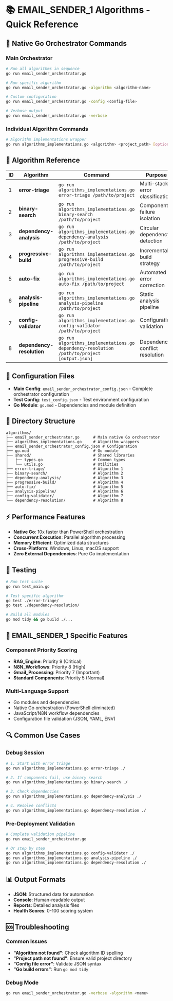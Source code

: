 # 📚 EMAIL_SENDER_1 Algorithms - Quick Reference

## 🚀 **Native Go Orchestrator Commands**

### **Main Orchestrator**
```bash
# Run all algorithms in sequence
go run email_sender_orchestrator.go

# Run specific algorithm
go run email_sender_orchestrator.go -algorithm <algorithm-name>

# Custom configuration
go run email_sender_orchestrator.go -config <config-file>

# Verbose output
go run email_sender_orchestrator.go -verbose
```

### **Individual Algorithm Commands**
```bash
# Algorithm implementations wrapper
go run algorithms_implementations.go <algorithm> <project_path> [options]
```

## 🎯 **Algorithm Reference**

| ID | Algorithm | Command | Purpose |
|---|---|---|---|
| 1 | **error-triage** | `go run algorithms_implementations.go error-triage /path/to/project` | Multi-stack error classification |
| 2 | **binary-search** | `go run algorithms_implementations.go binary-search /path/to/project` | Component failure isolation |
| 3 | **dependency-analysis** | `go run algorithms_implementations.go dependency-analysis /path/to/project` | Circular dependency detection |
| 4 | **progressive-build** | `go run algorithms_implementations.go progressive-build /path/to/project` | Incremental build strategy |
| 5 | **auto-fix** | `go run algorithms_implementations.go auto-fix /path/to/project` | Automated error correction |
| 6 | **analysis-pipeline** | `go run algorithms_implementations.go analysis-pipeline /path/to/project` | Static analysis pipeline |
| 7 | **config-validator** | `go run algorithms_implementations.go config-validator /path/to/project` | Configuration validation |
| 8 | **dependency-resolution** | `go run algorithms_implementations.go dependency-resolution /path/to/project [output.json]` | Dependency conflict resolution |

## 🔧 **Configuration Files**

- **Main Config**: `email_sender_orchestrator_config.json` - Complete orchestrator configuration
- **Test Config**: `test_config.json` - Test environment configuration
- **Go Module**: `go.mod` - Dependencies and module definition

## 📁 **Directory Structure**

```
algorithms/
├── email_sender_orchestrator.go      # Main native Go orchestrator
├── algorithms_implementations.go     # Algorithm wrappers
├── email_sender_orchestrator_config.json # Configuration
├── go.mod                            # Go module
├── shared/                           # Shared libraries
│   ├── types.go                      # Common types
│   └── utils.go                      # Utilities
├── error-triage/                     # Algorithm 1
├── binary-search/                    # Algorithm 2
├── dependency-analysis/              # Algorithm 3
├── progressive-build/                # Algorithm 4
├── auto-fix/                         # Algorithm 5
├── analysis-pipeline/                # Algorithm 6
├── config-validator/                 # Algorithm 7
└── dependency-resolution/            # Algorithm 8
```

## ⚡ **Performance Features**

- **Native Go**: 10x faster than PowerShell orchestration
- **Concurrent Execution**: Parallel algorithm processing
- **Memory Efficient**: Optimized data structures
- **Cross-Platform**: Windows, Linux, macOS support
- **Zero External Dependencies**: Pure Go implementation

## 🧪 **Testing**

```bash
# Run test suite
go run test_main.go

# Test specific algorithm
go test ./error-triage/
go test ./dependency-resolution/

# Build all modules
go mod tidy && go build ./...
```

## 🎯 **EMAIL_SENDER_1 Specific Features**

### **Component Priority Scoring**
- **RAG_Engine**: Priority 9 (Critical)
- **N8N_Workflows**: Priority 8 (High)
- **Gmail_Processing**: Priority 7 (Important)
- **Standard Components**: Priority 5 (Normal)

### **Multi-Language Support**
- Go modules and dependencies
- Native Go orchestration (PowerShell eliminated)
- JavaScript/N8N workflow dependencies
- Configuration file validation (JSON, YAML, ENV)

## 🔍 **Common Use Cases**

### **Debug Session**
```bash
# 1. Start with error triage
go run algorithms_implementations.go error-triage ./

# 2. If components fail, use binary search
go run algorithms_implementations.go binary-search ./

# 3. Check dependencies
go run algorithms_implementations.go dependency-analysis ./

# 4. Resolve conflicts
go run algorithms_implementations.go dependency-resolution ./
```

### **Pre-Deployment Validation**
```bash
# Complete validation pipeline
go run email_sender_orchestrator.go

# Or step by step
go run algorithms_implementations.go config-validator ./
go run algorithms_implementations.go analysis-pipeline ./
go run algorithms_implementations.go dependency-resolution ./
```

## 📊 **Output Formats**

- **JSON**: Structured data for automation
- **Console**: Human-readable output
- **Reports**: Detailed analysis files
- **Health Scores**: 0-100 scoring system

## 🆘 **Troubleshooting**

### **Common Issues**
- **"Algorithm not found"**: Check algorithm ID spelling
- **"Project path not found"**: Ensure valid project directory
- **"Config file error"**: Validate JSON syntax
- **"Go build errors"**: Run `go mod tidy`

### **Debug Mode**
```bash
go run email_sender_orchestrator.go -verbose -algorithm <name>
```
